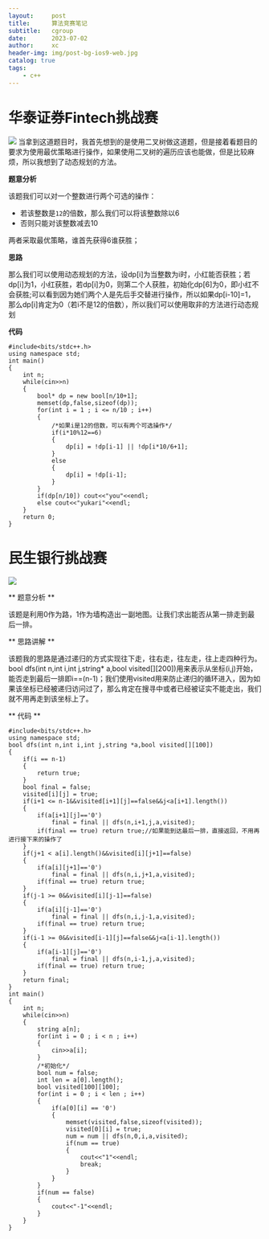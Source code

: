 ```yaml
---
layout:     post
title:      算法竞赛笔记
subtitle:   cgroup
date:       2023-07-02
author:     xc
header-img: img/post-bg-ios9-web.jpg
catalog: true
tags:
    - c++
---
```

# 华泰证券Fintech挑战赛
![](https://raw.githubusercontent.com/xiongcan941/xiongcan941.github.io/master/img/timu1.jpg)
当拿到这道题目时，我首先想到的是使用二叉树做这道题，但是接着看题目的要求为使用最优策略进行操作，如果使用二叉树的遍历应该也能做，但是比较麻烦，所以我想到了动态规划的方法。

**题意分析**

该题我们可以对一个整数进行两个可选的操作：

 - 若该整数是`12`的倍数，那么我们可以将该整数除以6
 - 否则只能对该整数减去10

两者采取最优策略，谁首先获得6谁获胜；

**思路**

那么我们可以使用动态规划的方法，设dp[i]为当整数为i时，小红能否获胜；若dp[i]为1，小红获胜，若dp[i]为0，则第二个人获胜，初始化dp[6]为0，即小红不会获胜;可以看到因为她们两个人是先后手交替进行操作，所以如果dp[i-10]=1，那么dp[i]肯定为0（若i不是12的倍数），所以我们可以使用取非的方法进行动态规划

**代码**

```
#include<bits/stdc++.h>
using namespace std;
int main()
{
	int n;
	while(cin>>n)
	{
		bool* dp = new bool[n/10+1];
		memset(dp,false,sizeof(dp));
		for(int i = 1 ; i <= n/10 ; i++)
		{
			/*如果i是12的倍数，可以有两个可选操作*/
			if(i*10%12==6)
			{
				dp[i] = !dp[i-1] || !dp[i*10/6+1];
			}
			else
			{
				dp[i] = !dp[i-1];
			}
		}
		if(dp[n/10]) cout<<"you"<<endl;
		else cout<<"yukari"<<endl;
	}
	return 0;
}
``` 

# 民生银行挑战赛
![](https://raw.githubusercontent.com/xiongcan941/xiongcan941.github.io/master/img/timu2.jpg)

** 题意分析 **

该题是利用0作为路，1作为墙构造出一副地图。让我们求出能否从第一排走到最后一排。

** 思路讲解 **

该题我的思路是通过递归的方式实现往下走，往右走，往左走，往上走四种行为。bool dfs(int n,int i,int j,string* a,bool visited[][200])用来表示从坐标(i,j)开始，能否走到最后一排即i==(n-1)；我们使用visited用来防止递归的循环进入，因为如果该坐标已经被递归访问过了，那么肯定在搜寻中或者已经被证实不能走出，我们就不用再走到该坐标上了。

** 代码 **
```
#include<bits/stdc++.h>
using namespace std;
bool dfs(int n,int i,int j,string *a,bool visited[][100])
{
	if(i == n-1)
	{
		return true;
	}
	bool final = false;
	visited[i][j] = true;
	if(i+1 <= n-1&&visited[i+1][j]==false&&j<a[i+1].length())
	{
		if(a[i+1][j]=='0')
			final = final || dfs(n,i+1,j,a,visited);
		if(final == true) return true;//如果能到达最后一排，直接返回，不用再进行接下来的操作了
	}
	if(j+1 < a[i].length()&&visited[i][j+1]==false)
	{
		if(a[i][j+1]=='0')
			final = final || dfs(n,i,j+1,a,visited);
		if(final == true) return true;
	}
	if(j-1 >= 0&&visited[i][j-1]==false)
	{
		if(a[i][j-1]=='0')
			final = final || dfs(n,i,j-1,a,visited);
		if(final == true) return true;
	}
	if(i-1 >= 0&&visited[i-1][j]==false&&j<a[i-1].length())
	{
		if(a[i-1][j]=='0')
			final = final || dfs(n,i-1,j,a,visited);
		if(final == true) return true;
	}
	return final;
}
int main()
{
	int n;
	while(cin>>n)
	{
		string a[n];
		for(int i = 0 ; i < n ; i++)
		{
			cin>>a[i];
		}
		/*初始化*/ 
		bool num = false;
		int len = a[0].length();
        bool visited[100][100];
		for(int i = 0 ; i < len ; i++)
		{
			if(a[0][i] == '0')
			{
				memset(visited,false,sizeof(visited)); 
				visited[0][i] = true;
				num = num || dfs(n,0,i,a,visited);
				if(num == true)
				{
					cout<<"1"<<endl;
					break;
				}
			}
		}
		if(num == false)
		{
			cout<<"-1"<<endl;
		}
	}
}
```